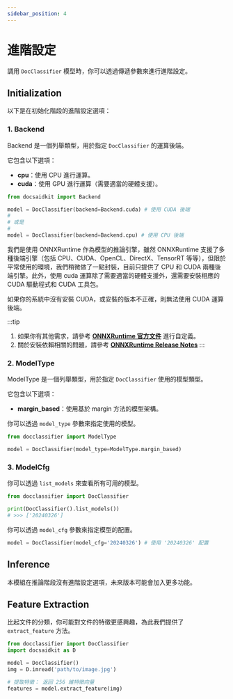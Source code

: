 ```yaml
---
sidebar_position: 4
---
```


# 進階設定

調用 `DocClassifier` 模型時，你可以透過傳遞參數來進行進階設定。

## Initialization

以下是在初始化階段的進階設定選項：

### 1. Backend

Backend 是一個列舉類型，用於指定 `DocClassifier` 的運算後端。

它包含以下選項：
- **cpu**：使用 CPU 進行運算。
- **cuda**：使用 GPU 進行運算（需要適當的硬體支援）。


```python
from docsaidkit import Backend

model = DocClassifier(backend=Backend.cuda) # 使用 CUDA 後端
#
# 或是
#
model = DocClassifier(backend=Backend.cpu) # 使用 CPU 後端
```

我們是使用 ONNXRuntime 作為模型的推論引擎，雖然 ONNXRuntime 支援了多種後端引擎（包括 CPU、CUDA、OpenCL、DirectX、TensorRT 等等），但限於平常使用的環境，我們稍微做了一點封裝，目前只提供了 CPU 和 CUDA 兩種後端引擎。此外，使用 cuda 運算除了需要適當的硬體支援外，還需要安裝相應的 CUDA 驅動程式和 CUDA 工具包。

如果你的系統中沒有安裝 CUDA，或安裝的版本不正確，則無法使用 CUDA 運算後端。

:::tip
1. 如果你有其他需求，請參考 [**ONNXRuntime 官方文件**](https://onnxruntime.ai/docs/execution-providers/index.html) 進行自定義。
2. 關於安裝依賴相關的問題，請參考 [**ONNXRuntime Release Notes**](https://onnxruntime.ai/docs/execution-providers/CUDA-ExecutionProvider.html#requirements)
:::

### 2. ModelType

ModelType 是一個列舉類型，用於指定 `DocClassifier` 使用的模型類型。

它包含以下選項：

- **margin_based**：使用基於 margin 方法的模型架構。

你可以透過 `model_type` 參數來指定使用的模型。

```python
from docclassifier import ModelType

model = DocClassifier(model_type=ModelType.margin_based)
```

### 3. ModelCfg

你可以透過 `list_models` 來查看所有可用的模型。

```python
from docclassifier import DocClassifier

print(DocClassifier().list_models())
# >>> ['20240326']
```

你可以透過 `model_cfg` 參數來指定模型的配置。

```python
model = DocClassifier(model_cfg='20240326') # 使用 '20240326' 配置
```

## Inference

本模組在推論階段沒有進階設定選項，未來版本可能會加入更多功能。

## Feature Extraction

比起文件的分類，你可能對文件的特徵更感興趣，為此我們提供了 `extract_feature` 方法。

```python
from docclassifier import DocClassifier
import docsaidkit as D

model = DocClassifier()
img = D.imread('path/to/image.jpg')

# 提取特徵： 返回 256 維特徵向量
features = model.extract_feature(img)
```
